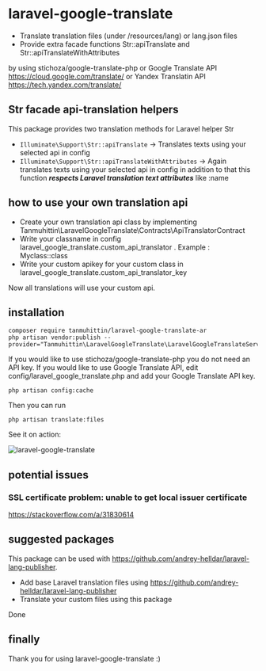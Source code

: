 # laravel-google-translate

* Translate translation files (under /resources/lang) or lang.json files
* Provide extra facade functions Str::apiTranslate and Str::apiTranslateWithAttributes

by using stichoza/google-translate-php or Google Translate API https://cloud.google.com/translate/ or Yandex Translatin API https://tech.yandex.com/translate/

## Str facade api-translation helpers
This package provides two translation methods for Laravel helper Str
* `Illuminate\Support\Str::apiTranslate` -> Translates texts using your selected api in config
* `Illuminate\Support\Str::apiTranslateWithAttributes` -> Again translates texts using your selected api in config
 in addition to that this function ***respects Laravel translation text attributes*** like :name
 
## how to use your own translation api
 
* Create your own translation api class by implementing Tanmuhittin\LaravelGoogleTranslate\Contracts\ApiTranslatorContract
* Write your classname in config laravel_google_translate.custom_api_translator . Example : Myclass::class
* Write your custom apikey for your custom class in laravel_google_translate.custom_api_translator_key

Now all translations will use your custom api.

## installation
```console
composer require tanmuhittin/laravel-google-translate-ar
php artisan vendor:publish --provider="Tanmuhittin\LaravelGoogleTranslate\LaravelGoogleTranslateServiceProvider"
```

If you would like to use stichoza/google-translate-php you do not need an API key. If you would like to use Google Translate API, edit config/laravel_google_translate.php and add your Google Translate API key.

```console
php artisan config:cache
```

Then you can run

```console
php artisan translate:files
```

See it on action:<br>

<img src="http://muhittintan.com/tanmuhittin-laravel-google-translate.gif" alt="laravel-google-translate" />

## potential issues

### SSL certificate problem: unable to get local issuer certificate
https://stackoverflow.com/a/31830614

## suggested packages
This package can be used with https://github.com/andrey-helldar/laravel-lang-publisher.

* Add base Laravel translation files using https://github.com/andrey-helldar/laravel-lang-publisher
* Translate your custom files using this package

Done

## finally
Thank you for using laravel-google-translate :)
